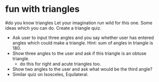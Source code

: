 # fun with triangles 
#do you know triangles
Let your imagination run wild for this one. Some ideas which you can do. Create a triangle quiz.
- Ask user to input three angles and you say whether user has entered angles which could make a triangle. Hint: sum of angles in triangle is 180.
- Show three angles to the user and ask if this triangle is an obtuse triangle. 
  + do this for right and acute triangles too.
- Show two angles to the user and ask what would be the third angle?
- Similar quiz on Isosceles, Equilateral.
